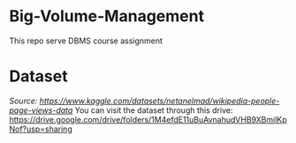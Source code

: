 # Big-Volume-Management
This repo serve DBMS course assignment

# Dataset
*Source: https://www.kaggle.com/datasets/netanelmad/wikipedia-people-page-views-data*
You can visit the dataset through this drive: https://drive.google.com/drive/folders/1M4efdE11uBuAvnahudVHB9XBmilKpNof?usp=sharing
